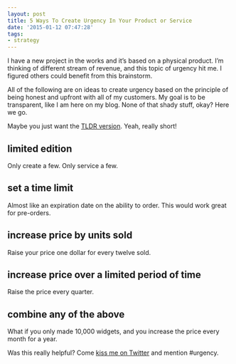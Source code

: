 ```yaml
---
layout: post
title: 5 Ways To Create Urgency In Your Product or Service
date: '2015-01-12 07:47:28'
tags:
- strategy
---
```


I have a new project in the works and it’s based on a physical product. I’m thinking of different stream of revenue, and this topic of urgency hit me. I figured others could benefit from this brainstorm.

All of the following are on ideas to create urgency based on the principle of being honest and upfront with all of my customers. My goal is to be transparent, like I am here on my blog. None of that shady stuff, okay? Here we go.

Maybe you just want the [TLDR version](http://blog.chancesmith.org/create-urgency-for-products-services/). Yeah, really short!

## limited edition
Only create a few. Only service a few.

## set a time limit
Almost like an expiration date on the ability to order. This would work great for pre-orders.

## increase price by units sold
Raise your price one dollar for every twelve sold.

## increase price over a limited period of time
Raise the price every quarter.

## combine any of the above
What if you only made 10,000 widgets, and you increase the price every month for a year.

Was this really helpful? Come [kiss me on Twitter](https://twitter.com/chance_smith) and mention #urgency.

